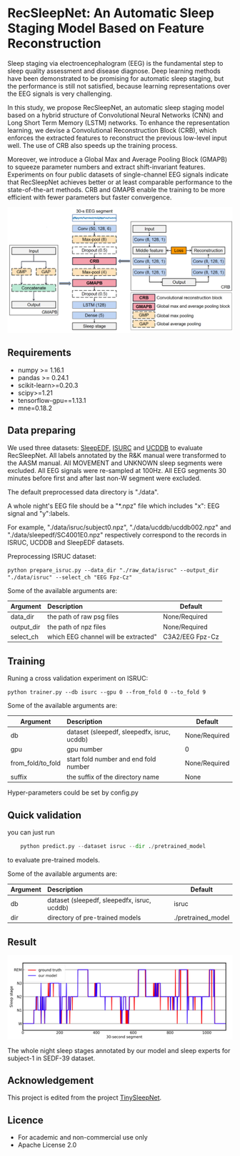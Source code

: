 # RecSleepNet: An Automatic Sleep Staging Model Based on Feature Reconstruction

Sleep staging via electroencephalogram (EEG) is the fundamental step to sleep quality assessment and disease diagnose. Deep learning methods have been demonstrated to be promising for automatic sleep staging, but the performance is still not satisfied, because learning representations over the EEG signals is very challenging.

In this study, we propose RecSleepNet, an automatic sleep staging model based on a hybrid structure of Convolutional Neural Networks (CNN) and Long Short Term Memory (LSTM) networks. To enhance the representation learning, we devise a Convolutional Reconstruction Block (CRB), which enforces the extracted features to reconstruct the previous low-level input well. The use of CRB also speeds up the training process. 

Moreover, we introduce a Global Max and Average Pooling Block (GMAPB) to squeeze parameter numbers and extract shift-invariant features. Experiments on four public datasets of single-channel EEG signals indicate that RecSleepNet achieves better or at least comparable performance to the state-of-the-art methods. CRB and GMAPB enable the training to be more efficient with fewer parameters but faster convergence.

![](model.png)

## Requirements

* numpy >= 1.16.1
* pandas >= 0.24.1
* scikit-learn>=0.20.3
* scipy>=1.21
* tensorflow-gpu==1.13.1
* mne=0.18.2

## Data preparing

We used three datasets: [SleepEDF](https://www.physionet.org/content/sleep-edf/1.0.0/), [ISURC](https://sleeptight.isr.uc.pt/) and [UCDDB](https://physionet.org/content/ucddb/1.0.0/) to evaluate RecSleepNet.
All labels annotated by the R\&K manual were transformed to the AASM manual. All MOVEMENT and UNKNOWN sleep segments were excluded. All EEG signals were re-sampled at 100Hz. All EEG segments 30 minutes before first and after last non-W segment were excluded. 

The default preprocessed data directory is "./data".

A whole night's EEG file should be a "*.npz" file which includes "x": EEG signal and "y":labels.

For example, "./data/isruc/subject0.npz", "./data/ucddb/ucddb002.npz" and "./data/sleepedf/SC4001E0.npz" respectively correspond to the records in ISRUC, UCDDB and SleepEDF datasets.

Preprocessing ISRUC dataset:

 ```shell 
python prepare_isruc.py --data_dir "./raw_data/isruc" --output_dir "./data/isruc" --select_ch "EEG Fpz-Cz" 
 
 ```

Some of the available arguments are:

| Argument   | Description                          | Default         |
| ---------- | :----------------------------------- | --------------- |
| data_dir   | the path of raw psg files            | None/Required   |
| output_dir | the path of npz files                | None/Required   |
| select_ch  | which EEG channel will be extracted" | C3A2/EEG Fpz-Cz |

## Training

Runing a cross validation experiment on ISRUC:

 ```shell 
python trainer.py --db isurc --gpu 0 --from_fold 0 --to_fold 9
 
 ```

Some of the available arguments are:

| Argument          | Description                                 | Default       |
| ----------------- | :------------------------------------------ | ------------- |
| db                | dataset (sleepedf, sleepedfx, isruc, ucddb) | None/Required |
| gpu               | gpu number                                  | 0             |
| from_fold/to_fold | start fold number and end fold number       | None/Required |
| suffix            | the suffix of the directory name            | None          |

Hyper-parameters could be set by config.py

## Quick validation

you can just run 

```Python
    python predict.py --dataset isruc --dir ./pretrained_model
```

to evaluate pre-trained models.

Some of the available arguments are:

| Argument | Description                                 | Default            |
| -------- | :------------------------------------------ | ------------------ |
| db       | dataset (sleepedf, sleepedfx, isruc, ucddb) | isruc              |
| dir      | directory of pre-trained models             | ./pretrained_model |

## Result

![](predict.png)

The whole night sleep stages annotated by our model and sleep experts for subject-1 in SEDF-39 dataset. 

## Acknowledgement

This project is edited from the project [TinySleepNet]([TinySleepNet](https://physionetchallenges.org/2020/). ). 

## Licence

- For academic and non-commercial use only
- Apache License 2.0
